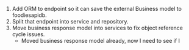 1. Add ORM to endpoint so it can save the external Business model to foodiesapidb.
2. Split that endpoint into service and repository.
3. Move business response model into services to fix object reference cycle issues.
    - Moved business response model already, now I need to see if I 